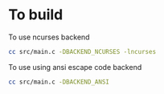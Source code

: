 # To build

To use ncurses backend
```sh
cc src/main.c -DBACKEND_NCURSES -lncurses
```

To use using ansi escape code backend
```sh
cc src/main.c -DBACKEND_ANSI
```
